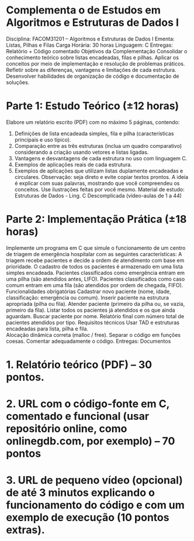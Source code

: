 # Complementa o de Estudos em Algoritmos e Estruturas de Dados I

Disciplina: FACOM31201 – Algoritmos e Estruturas de Dados I 
Ementa: Listas, Pilhas e Filas 
Carga Horária: 30 horas 
Linguagem: C 
Entregas: Relatório + Código comentado 
Objetivos da Complementação 
Consolidar o conhecimento teórico sobre listas encadeadas, filas e pilhas. 
Aplicar os conceitos por meio de implementação e resolução de problemas 
práticos. 
Refletir sobre as diferenças, vantagens e limitações de cada estrutura. 
Desenvolver habilidades de organização de código e documentação de soluções. 

# Parte 1: Estudo Teórico (±12 horas) 
Elabore um relatório escrito (PDF) com no máximo 5 páginas, contendo: 
1. Definições de lista encadeada simples, fila e pilha (características principais e 
uso típico). 
2. Comparação entre as três estruturas (inclua um quadro comparativo) 
considerando a criação usando vetores e listas ligadas. 
3. Vantagens e desvantagens de cada estrutura no uso com linguagem C. 
4. Exemplos de aplicações reais de cada estrutura. 
5. Exemplos de aplicações que utilizam listas duplamente encadeadas e circulares. 
Observação: seja direto e evite copiar textos prontos. A ideia é explicar com suas 
palavras, mostrando que você compreendeu os conceitos. Use ilustrações feitas por você 
mesmo. 
Material de estudo: Estruturas de Dados - Ling. C Descomplicada (vídeo-aulas de 1 a 44) 

# Parte 2: Implementação Prática (±18 horas) 
Implemente um programa em C que simule o funcionamento de um centro de triagem 
de emergência hospitalar com as seguintes características: 
 A triagem recebe pacientes e decide a ordem de atendimento com base em 
prioridade. 
 O cadastro de todos os pacientes é armazenado em uma lista simples 
encadeada. 
 Pacientes classificados como emergência entram em uma pilha (são atendidos 
antes, LIFO). 
 Pacientes classificados como caso comum entram em uma fila (são atendidos 
por ordem de chegada, FIFO). 
Funcionalidades obrigatórias 
 Cadastrar novo paciente (nome, idade, classificação: emergência ou comum). 
 Inserir paciente na estrutura apropriada (pilha ou fila). 
 Atender paciente (primeiro da pilha ou, se vazia, primeiro da fila). 
 Listar todos os pacientes já atendidos e os que ainda aguardam. 
 Buscar paciente por nome. 
 Relatório final com número total de pacientes atendidos por tipo. 
Requisitos técnicos 
 Usar TAD e estruturas encadeadas para lista, pilha e fila.  
 Alocação dinâmica correta (malloc / free). 
 Separar o código em funções coesas. 
 Comentar adequadamente o código. 
Entregas: Documentos 

# 1. Relatório teórico (PDF) – 30 pontos. 
# 2. URL com o código-fonte em C, comentado e funcional (usar repositório online, como onlinegdb.com, por exemplo) – 70 pontos 
# 3. URL de pequeno vídeo (opcional) de até 3 minutos explicando o funcionamento do código e com um exemplo de execução (10 pontos extras). 
